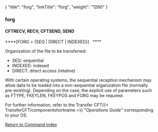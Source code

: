 {
    "title": "forg",
    "linkTitle": "forg",
    "weight": "1260"
}<span id="forg"></span>

### forg

<span id="forg_CFTRECV"></span><span id="forg_CFTSEND"></span>

#### CFTRECV, RECV, CFTSEND, SEND

****\[FORG = {SEQ | DIRECT | INDEXED}\]
  ****

Organization of the file to be transferred:

- SEQ:
    sequential
- INDEXED:
    indexed
- DIRECT:
    direct access (relative)

With certain operating systems, the sequential reception mechanism may
allow data to be loaded into a non-sequential organization file (normally
pre-existing). Depending on the case, the explicit use of parameters such
as FTYPE, FKEYLEN, FKEYPOS and FORG may be required.

For further information, refer to the Transfer CFT{{< TransferCFT/componentshortname  >}} *"Operations
Guide"* corresponding to your OS.

[Return to Command index](../../)
